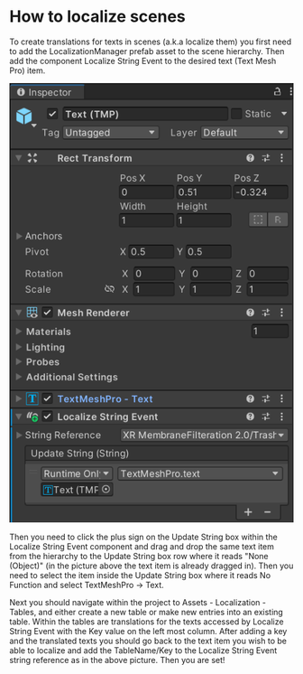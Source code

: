 # How to localize scenes 

To create translations for texts in scenes (a.k.a localize them) you first need to add the LocalizationManager prefab asset to the scene hierarchy. Then add the component Localize String Event to the desired text (Text Mesh Pro) item.

![alt text](localization.png)

Then you need to click the plus sign on the Update String box within the Localize String Event component and drag and drop the same text item from the hierarchy to the Update String box row where it reads "None (Object)" (in the picture above the text item is already dragged in). Then you need to select the item inside the Update String box where it reads No Function and select TextMeshPro -> Text.

Next you should navigate within the project to Assets - Localization - Tables, and either create a new table or make new entries into an existing table. Within the tables are translations for the texts accessed by Localize String Event with the Key value on the left most column. After adding a key and the translated texts you should go back to the text item you wish to be able to localize and add the TableName/Key to the Localize String Event string reference as in the above picture. Then you are set!  